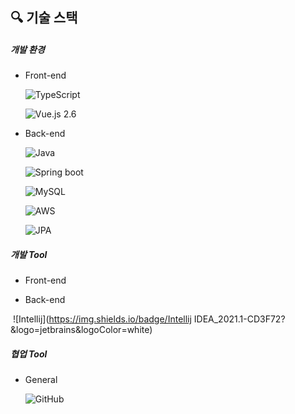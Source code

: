 ## 🔍 기술 스택

##### 개발 환경

- Front-end

  ![TypeScript](http://img.shields.io/badge/-TypeScript_4.1-3178C6?logo=TypeScript&logoColor=fff) 

  ![Vue.js 2.6](http://img.shields.io/badge/-Vue.js_2.6-47C08D?logo=vue.js&logoColor=fff) 

- Back-end

  ![Java](https://img.shields.io/badge/Java_11.0.1-ED8B00?logo=java&logoColor=white)  

  ![Spring boot](https://img.shields.io/badge/Spring_boot_2.4.4-6DB33F?&logo=spring&logoColor=white) 

  ![MySQL](https://img.shields.io/badge/MySQL_8.0.23-3A79A3?&logo=mysql&logoColor=white) 
  
  ![AWS](https://img.shields.io/badge/AWS-EC690E?&logo=amazon-aws&logoColor=white) 
  
  ![JPA](https://img.shields.io/badge/JPA-B4A981?&logo=hibernate&logoColor=white) 

##### 개발 Tool

- Front-end

- Back-end

​	   ![Intellij](https://img.shields.io/badge/Intellij IDEA_2021.1-CD3F72?&logo=jetbrains&logoColor=white)

##### 협업 Tool

- General

  ![GitHub](https://img.shields.io/badge/GitHub-777777?&logo=github&logoColor=white) 
